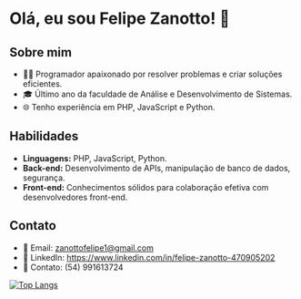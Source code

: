 # Olá, eu sou Felipe Zanotto! 👋

## Sobre mim
- 👨‍💻 Programador apaixonado por resolver problemas e criar soluções eficientes.
- 🎓 Último ano da faculdade de Análise e Desenvolvimento de Sistemas.
- 🌐 Tenho experiência em PHP, JavaScript e Python.

## Habilidades
- **Linguagens:** PHP, JavaScript, Python.
- **Back-end:** Desenvolvimento de APIs, manipulação de banco de dados, segurança.
- **Front-end:** Conhecimentos sólidos para colaboração efetiva com desenvolvedores front-end.


## Contato
- 📧 Email: zanottofelipe1@gmail.com
- 🔗 LinkedIn: https://www.linkedin.com/in/felipe-zanotto-470905202
- 📳 Contato: (54) 991613724


<!-- ![Anurag's GitHub stats](https://github-readme-stats.vercel.app/api?username=FelipeZanotto&theme=dark&show_icons=true) !-->
[![Top Langs](https://github-readme-stats.vercel.app/api/top-langs/?username=ZanottoFelipe&theme=dark&layout=pie)](https://github.com/anuraghazra/github-readme-stats)




           
          
          
